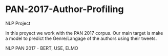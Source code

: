 # PAN-2017-Author-Profiling

NLP Project

In this proyect we work with the PAN 2017 corpus. Our main target is make a model to predict the Genre/Langage of the authors using their tweets.

NLP PAN 2017 - BERT, USE, ELMO
